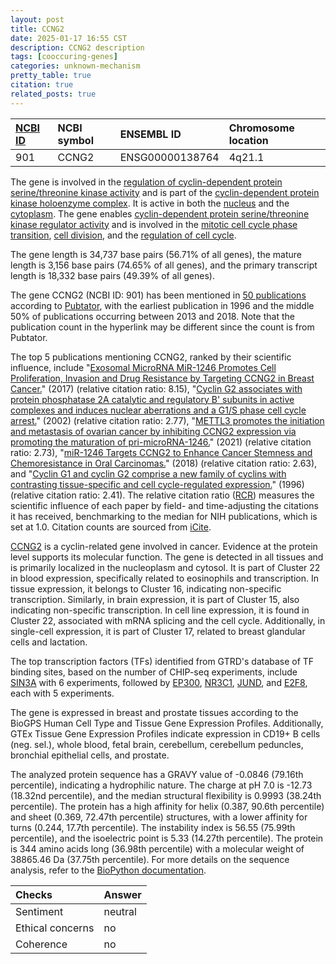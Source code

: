 ```yaml
---
layout: post
title: CCNG2
date: 2025-01-17 16:55 CST
description: CCNG2 description
tags: [cooccuring-genes]
categories: unknown-mechanism
pretty_table: true
citation: true
related_posts: true
---
```




| [NCBI ID](https://www.ncbi.nlm.nih.gov/gene/901) | NCBI symbol | ENSEMBL ID | Chromosome location |
| :-------- | :------- | :-------- | :------- |
| 901  | CCNG2 | ENSG00000138764 | 4q21.1 |



The gene is involved in the [regulation of cyclin-dependent protein serine/threonine kinase activity](https://amigo.geneontology.org/amigo/term/GO:0000079) and is part of the [cyclin-dependent protein kinase holoenzyme complex](https://amigo.geneontology.org/amigo/term/GO:0000307). It is active in both the [nucleus](https://amigo.geneontology.org/amigo/term/GO:0005634) and the [cytoplasm](https://amigo.geneontology.org/amigo/term/GO:0005737). The gene enables [cyclin-dependent protein serine/threonine kinase regulator activity](https://amigo.geneontology.org/amigo/term/GO:0016538) and is involved in the [mitotic cell cycle phase transition](https://amigo.geneontology.org/amigo/term/GO:0044772), [cell division](https://amigo.geneontology.org/amigo/term/GO:0051301), and the [regulation of cell cycle](https://amigo.geneontology.org/amigo/term/GO:0051726).


The gene length is 34,737 base pairs (56.71% of all genes), the mature length is 3,156 base pairs (74.65% of all genes), and the primary transcript length is 18,332 base pairs (49.39% of all genes).


The gene CCNG2 (NCBI ID: 901) has been mentioned in [50 publications](https://pubmed.ncbi.nlm.nih.gov/?term=%22CCNG2%22) according to [Pubtator](https://academic.oup.com/nar/article/47/W1/W587/5494727), with the earliest publication in 1996 and the middle 50% of publications occurring between 2013 and 2018. Note that the publication count in the hyperlink may be different since the count is from Pubtator.


The top 5 publications mentioning CCNG2, ranked by their scientific influence, include "[Exosomal MicroRNA MiR-1246 Promotes Cell Proliferation, Invasion and Drug Resistance by Targeting CCNG2 in Breast Cancer.](https://pubmed.ncbi.nlm.nih.gov/29216623)" (2017) (relative citation ratio: 8.15), "[Cyclin G2 associates with protein phosphatase 2A catalytic and regulatory B' subunits in active complexes and induces nuclear aberrations and a G1/S phase cell cycle arrest.](https://pubmed.ncbi.nlm.nih.gov/11956189)" (2002) (relative citation ratio: 2.77), "[METTL3 promotes the initiation and metastasis of ovarian cancer by inhibiting CCNG2 expression via promoting the maturation of pri-microRNA-1246.](https://pubmed.ncbi.nlm.nih.gov/34497267)" (2021) (relative citation ratio: 2.73), "[miR-1246 Targets CCNG2 to Enhance Cancer Stemness and Chemoresistance in Oral Carcinomas.](https://pubmed.ncbi.nlm.nih.gov/30115848)" (2018) (relative citation ratio: 2.63), and "[Cyclin G1 and cyclin G2 comprise a new family of cyclins with contrasting tissue-specific and cell cycle-regulated expression.](https://pubmed.ncbi.nlm.nih.gov/8626390)" (1996) (relative citation ratio: 2.41). The relative citation ratio ([RCR](https://journals.plos.org/plosbiology/article?id=10.1371/journal.pbio.1002541)) measures the scientific influence of each paper by field- and time-adjusting the citations it has received, benchmarking to the median for NIH publications, which is set at 1.0. Citation counts are sourced from [iCite](https://icite.od.nih.gov).


[CCNG2](https://www.proteinatlas.org/ENSG00000138764-CCNG2) is a cyclin-related gene involved in cancer. Evidence at the protein level supports its molecular function. The gene is detected in all tissues and is primarily localized in the nucleoplasm and cytosol. It is part of Cluster 22 in blood expression, specifically related to eosinophils and transcription. In tissue expression, it belongs to Cluster 16, indicating non-specific transcription. Similarly, in brain expression, it is part of Cluster 15, also indicating non-specific transcription. In cell line expression, it is found in Cluster 22, associated with mRNA splicing and the cell cycle. Additionally, in single-cell expression, it is part of Cluster 17, related to breast glandular cells and lactation.


The top transcription factors (TFs) identified from GTRD's database of TF binding sites, based on the number of CHIP-seq experiments, include [SIN3A](https://www.ncbi.nlm.nih.gov/gene/25942) with 6 experiments, followed by [EP300](https://www.ncbi.nlm.nih.gov/gene/2033), [NR3C1](https://www.ncbi.nlm.nih.gov/gene/2908), [JUND](https://www.ncbi.nlm.nih.gov/gene/3727), and [E2F8](https://www.ncbi.nlm.nih.gov/gene/79733), each with 5 experiments.





The gene is expressed in breast and prostate tissues according to the BioGPS Human Cell Type and Tissue Gene Expression Profiles. Additionally, GTEx Tissue Gene Expression Profiles indicate expression in CD19+ B cells (neg. sel.), whole blood, fetal brain, cerebellum, cerebellum peduncles, bronchial epithelial cells, and prostate.




The analyzed protein sequence has a GRAVY value of -0.0846 (79.16th percentile), indicating a hydrophilic nature. The charge at pH 7.0 is -12.73 (18.32nd percentile), and the median structural flexibility is 0.9993 (38.24th percentile). The protein has a high affinity for helix (0.387, 90.6th percentile) and sheet (0.369, 72.47th percentile) structures, with a lower affinity for turns (0.244, 17.7th percentile). The instability index is 56.55 (75.99th percentile), and the isoelectric point is 5.33 (14.27th percentile). The protein is 344 amino acids long (36.98th percentile) with a molecular weight of 38865.46 Da (37.75th percentile). For more details on the sequence analysis, refer to the [BioPython documentation](https://biopython.org/docs/1.75/api/Bio.SeqUtils.ProtParam.html).





| Checks    | Answer |
| :-------- | :------- |
| Sentiment  | neutral   |
| Ethical concerns | no     |
| Coherence    | no    |